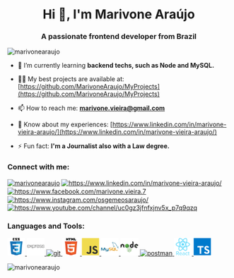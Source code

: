 <h1 align="center">Hi 👋, I'm Marivone Araújo</h1>
<h3 align="center">A passionate frontend developer from Brazil</h3>

<p align="left"> <img src="https://komarev.com/ghpvc/?username=marivonearaujo&label=Profile%20views&color=0e75b6&style=flat" alt="marivonearaujo" /> </p>

- 🌱 I’m currently learning **backend techs, such as Node and MySQL.**

- 👨‍💻 My best projects are available at: [https://github.com/MarivoneAraujo/MyProjects](https://github.com/MarivoneAraujo/MyProjects)

- 📫 How to reach me: **marivone.vieira@gmail.com**

- 📄 Know about my experiences: [https://www.linkedin.com/in/marivone-vieira-araujo/](https://www.linkedin.com/in/marivone-vieira-araujo/)

- ⚡ Fun fact: **I'm a Journalist also with a Law degree.**

<h3 align="left">Connect with me:</h3>
<p align="left">
<a href="https://twitter.com/marivonearaujo" target="blank"><img align="center" src="https://cdn.jsdelivr.net/npm/simple-icons@3.0.1/icons/twitter.svg" alt="marivonearaujo" height="30" width="40" /></a>
<a href="https://linkedin.com/in/https://www.linkedin.com/in/marivone-vieira-araujo/" target="blank"><img align="center" src="https://cdn.jsdelivr.net/npm/simple-icons@3.0.1/icons/linkedin.svg" alt="https://www.linkedin.com/in/marivone-vieira-araujo/" height="30" width="40" /></a>
<a href="https://fb.com/https://www.facebook.com/marivone.vieira.7" target="blank"><img align="center" src="https://cdn.jsdelivr.net/npm/simple-icons@3.0.1/icons/facebook.svg" alt="https://www.facebook.com/marivone.vieira.7" height="30" width="40" /></a>
<a href="https://instagram.com/https://www.instagram.com/osgemeosaraujo/" target="blank"><img align="center" src="https://cdn.jsdelivr.net/npm/simple-icons@3.0.1/icons/instagram.svg" alt="https://www.instagram.com/osgemeosaraujo/" height="30" width="40" /></a>
<a href="https://www.youtube.com/c/https://www.youtube.com/channel/uc0gz3jfnfxjnv5x_p7q9qzq" target="blank"><img align="center" src="https://cdn.jsdelivr.net/npm/simple-icons@3.0.1/icons/youtube.svg" alt="https://www.youtube.com/channel/uc0gz3jfnfxjnv5x_p7q9qzq" height="30" width="40" /></a>
</p>

<h3 align="left">Languages and Tools:</h3>
<p align="left"> <a href="https://www.w3schools.com/css/" target="_blank"> <img src="https://raw.githubusercontent.com/devicons/devicon/master/icons/css3/css3-original-wordmark.svg" alt="css3" width="40" height="40"/> </a> <a href="https://expressjs.com" target="_blank"> <img src="https://raw.githubusercontent.com/devicons/devicon/master/icons/express/express-original-wordmark.svg" alt="express" width="40" height="40"/> </a> <a href="https://git-scm.com/" target="_blank"> <img src="https://www.vectorlogo.zone/logos/git-scm/git-scm-icon.svg" alt="git" width="40" height="40"/> </a> <a href="https://www.w3.org/html/" target="_blank"> <img src="https://raw.githubusercontent.com/devicons/devicon/master/icons/html5/html5-original-wordmark.svg" alt="html5" width="40" height="40"/> </a> <a href="https://developer.mozilla.org/en-US/docs/Web/JavaScript" target="_blank"> <img src="https://raw.githubusercontent.com/devicons/devicon/master/icons/javascript/javascript-original.svg" alt="javascript" width="40" height="40"/> </a> <a href="https://www.mysql.com/" target="_blank"> <img src="https://raw.githubusercontent.com/devicons/devicon/master/icons/mysql/mysql-original-wordmark.svg" alt="mysql" width="40" height="40"/> </a> <a href="https://nodejs.org" target="_blank"> <img src="https://raw.githubusercontent.com/devicons/devicon/master/icons/nodejs/nodejs-original-wordmark.svg" alt="nodejs" width="40" height="40"/> </a> <a href="https://postman.com" target="_blank"> <img src="https://www.vectorlogo.zone/logos/getpostman/getpostman-icon.svg" alt="postman" width="40" height="40"/> </a> <a href="https://reactjs.org/" target="_blank"> <img src="https://raw.githubusercontent.com/devicons/devicon/master/icons/react/react-original-wordmark.svg" alt="react" width="40" height="40"/> </a> <a href="https://www.typescriptlang.org/" target="_blank"> <img src="https://raw.githubusercontent.com/devicons/devicon/master/icons/typescript/typescript-original.svg" alt="typescript" width="40" height="40"/> </a> </p>

<p><img align="center" src="https://github-readme-stats.vercel.app/api/top-langs?username=marivonearaujo&show_icons=true&locale=en&layout=compact" alt="marivonearaujo" /></p>
